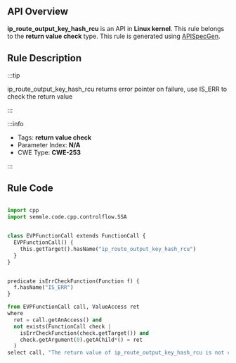 ---
---


## API Overview
**ip_route_output_key_hash_rcu** is an API in **Linux kernel**. This rule belongs to the **return value check** type. This rule is generated using [APISpecGen](../../tools/APISpecGen).
## Rule Description

:::tip

ip_route_output_key_hash_rcu returns error pointer on failure, use IS_ERR to check the return value

:::

:::info

- Tags: **return value check**
- Parameter Index: **N/A**
- CWE Type: **CWE-253**

:::

## Rule Code
```python

import cpp
import semmle.code.cpp.controlflow.SSA


class EVPFunctionCall extends FunctionCall {
  EVPFunctionCall() {
    this.getTarget().hasName("ip_route_output_key_hash_rcu")
  }
}


predicate isErrCheckFunction(Function f) {
  f.hasName("IS_ERR") 
}

from EVPFunctionCall call, ValueAccess ret
where
  ret = call.getAnAccess() and
  not exists(FunctionCall check |
    isErrCheckFunction(check.getTarget()) and
    check.getArgument(0).getAChild*() = ret
  )
select call, "The return value of ip_route_output_key_hash_rcu is not checked with IS_ERR."
    
```